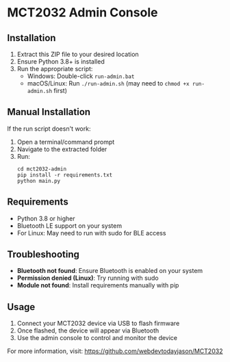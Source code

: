 # MCT2032 Admin Console

## Installation

1. Extract this ZIP file to your desired location
2. Ensure Python 3.8+ is installed
3. Run the appropriate script:
   - Windows: Double-click `run-admin.bat`
   - macOS/Linux: Run `./run-admin.sh` (may need to `chmod +x run-admin.sh` first)

## Manual Installation

If the run script doesn't work:

1. Open a terminal/command prompt
2. Navigate to the extracted folder
3. Run:
   ```
   cd mct2032-admin
   pip install -r requirements.txt
   python main.py
   ```

## Requirements

- Python 3.8 or higher
- Bluetooth LE support on your system
- For Linux: May need to run with sudo for BLE access

## Troubleshooting

- **Bluetooth not found**: Ensure Bluetooth is enabled on your system
- **Permission denied (Linux)**: Try running with sudo
- **Module not found**: Install requirements manually with pip

## Usage

1. Connect your MCT2032 device via USB to flash firmware
2. Once flashed, the device will appear via Bluetooth
3. Use the admin console to control and monitor the device

For more information, visit: https://github.com/webdevtodayjason/MCT2032
